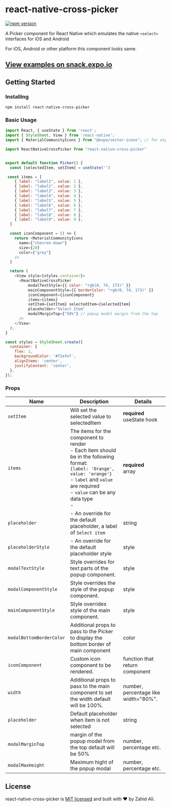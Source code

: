 # react-native-cross-picker

[![npm version](https://badge.fury.io/js/react-native-cross-picker.svg)]()
<!-- [![npm downloads](https://img.shields.io/npm/dm/react-native-cross-picker.svg?style=flat-square)](https://www.npmjs.com/package/react-native-cross-picker) -->

A Picker component for React Native which emulates the native `<select>` interfaces for iOS and Android

For iOS, Android or other platform this component looks same.

## [View examples on snack.expo.io](https://snack.expo.io/@zahidalidev/react-native-cross-picker)

## Getting Started

### Installing

```
npm install react-native-cross-picker

```

### Basic Usage

```js
import React, { useState } from 'react';
import { StyleSheet, View } from 'react-native';
import { MaterialCommunityIcons } from "@expo/vector-icons"; // for expo and any other for react-native-cli

import ReactNativeCrossPicker from "react-native-cross-picker"


export default function Picker() {
  const [selectedItem, setItem] = useState('')

 const items = [
    { label: "label1", value: 1 },
    { label: "label2", value: 2 },
    { label: "label3", value: 3 },
    { label: "label4", value: 4 },
    { label: "label5", value: 5 },
    { label: "label6", value: 6 },
    { label: "label7", value: 7 },
    { label: "label8", value: 8 },
    { label: "label9", value: 9 },
  ]

  const iconComponent = () => {
    return <MaterialCommunityIcons
      name={"chevron-down"}
      size={20}
      color={"grey"}
    />
  }

  return (
    <View style={styles.container}>
      <ReactNativeCrossPicker
          modalTextStyle={{ color: "rgb(0, 74, 173)" }}
          mainComponentStyle={{ borderColor: "rgb(0, 74, 173)" }}
          iconComponent={iconComponent}
          items={items}
          setItem={setItem} selectedItem={selectedItem}
          placeholder="Select Item" 
          modalMarginTop={"50%"} // popup model margin from the top 
      />
    </View>
  );
}

const styles = StyleSheet.create({
  container: {
    flex: 1,
    backgroundColor: '#f2efef',
    alignItems: 'center',
    justifyContent: 'center',
  },
});
```


### Props

| Name                                            | Description                                                                                                                                                                                                                                                                                                                                                                                                                                                                                             | Details                  |
| ----------------------------------------------- | ------------------------------------------------------------------------------------------------------------------------------------------------------------------------------------------------------------------------------------------------------------------------------------------------------------------------------------------------------------------------------------------------------------------------------------------------------------------------------------------------------- | ------------------------ |
| `setItem`                                 | Will set the selected value to selectedItem                                                                                                                                                                                                                                                                                                                                                                                                                                                            | **required**<br>useState hook |
| `items`                                         | The items for the component to render<br> - Each item should be in the following format:<br>`{label: 'Orange', value: 'orange'}`<br>- `label` and `value` are required<br>- `value` can be any data type<br>-                                    | **required**<br>array    |
| `placeholder`                                   | - An override for the default placeholder, a label of `Select item`                                                                                                  | string           |
| `placeholderStyle`                                   | - An override for the default placeholder style                                                                                                  | style           |
| `modalTextStyle`                                         | Style overrides for text parts of the popup component.<br>                                                                                                                                                                                                                                                                             | style                                                                               |
| `modalComponentStyle`                                         | Style overrides the style of the popup component.<br>                                                                                                                                                                                                                                                                             | style                                                                               |
| `mainComponentStyle`                                         | Style overrides style of the main component.<br>                                                                                                                                           | style                   |
| `modalBottomBorderColor`                                   | Additional props to pass to the Picker to display the bottom border of main component                                                                                                                                                                                                                                                          | color                   |
| `iconComponent`                                          | Custom icon component to be rendered.<br>                                                                                                                                                                                                                                                                                                                                                                                                       | function that return component                                   |
| `width`                                | Additional props to pass to the main component to set the width default will be 100%.                                                                                                                                                                                                                                                                                                                             | number, percentage like width="80%".                   |
| `placeholder`                         | Default placeholder when item is not selected                                                                                                                                                                                                                                                                                                                                                                 | string                   |
| `modalMarginTop`<br>                                    | margin of the popup model from the top default will be 50%                                                                                                                                                                                                                                                                                                                                                                                 | number, percentage etc.                 |
| `modalMaxHeight`<br>                                    | Maximum hight of the popup modal                                                                                                                                                                                                                                                                                                                                                                                                 | number, percentage etc.

## License

react-native-cross-picker is [MIT licensed](https://github.com/zahidalidev/react-native-cross-picker/blob/master/LICENSE) and built with :heart: by Zahid Ali.
